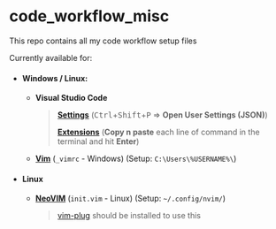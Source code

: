 # code_workflow_misc

This repo contains all my code workflow setup files

Currently available for:

- #### Windows / Linux:
  - **Visual Studio Code**
    > **[Settings](/vscode_settings.jsonc)** (<kbd>Ctrl</kbd>+<kbd>Shift</kbd>+<kbd>P</kbd> => **Open User Settings (JSON)**)
    >
    > **[Extensions](/vscode_extensions)** (**Copy n paste** each line of command in the terminal and hit **Enter**)

  - **[Vim](/_vimrc)** (`_vimrc` - Windows) (Setup: `C:\Users\%USERNAME%\`)

- #### Linux

  - **[NeoVIM](/init.vim)** (`init.vim` - Linux) (Setup: `~/.config/nvim/`)
    > [vim-plug](https://github.com/junegunn/vim-plug) should be installed to use this
